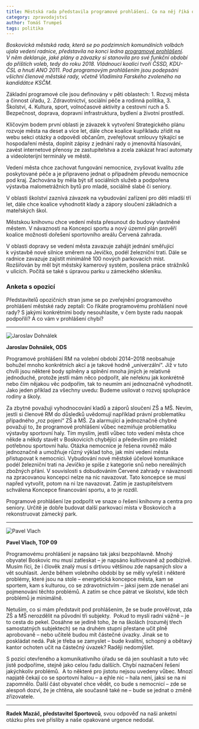 ```yaml
---
title: Městská rada představila programové prohlášení. Co na něj říká opozice?
category: zpravodajství
author: Tomáš Trumpeš
tags: politika
---
```


*Boskovická městská rada, která se po podzimních komunálních volbách ujala vedení radnice, představila na konci ledna [programové prohlášení](http://data.ohlasy.info/2015/programove-prohlaseni.pdf). V něm deklaruje, jaké plány a závazky si stanovila pro své funkční období do příštích voleb, tedy do roku 2018. Vládnoucí koalici tvoří ČSSD, KDU-ČSL a hnutí ANO 2011. Pod programovým prohlášením jsou podepsáni všichni členové městské rady, včetně Vladimíra Farského zvoleného na kandidátce KSČM.*

Základní programové cíle jsou definovány v pěti oblastech: 1. Rozvoj města a činnost úřadu, 2. Zdravotnictví, sociální péče a rodinná politika, 3. Školství, 4. Kultura, sport, volnočasové aktivity a cestovní ruch a 5. Bezpečnost, doprava, dopravní infrastruktura, bydlení a životní prostředí.

Klíčovým bodem první oblasti je závazek k vytvoření Strategického plánu rozvoje města na deset a více let, dále chce koalice kupříkladu zřídit na webu sekci otázky a odpovědi občanům, zveřejňovat smlouvy týkající se hospodaření města, doplnit zápisy z jednání rady o jmenovitá hlasování, zavést internetové přenosy ze zastupitelstva a zcela zakázat hrací automaty a videoloterijní terminály ve městě.

Vedení města chce zachovat fungování nemocnice, zvyšovat kvalitu zde poskytované péče a je připraveno jednat o případném převodu nemocnice pod kraj. Zachována by měla být síť sociálních služeb a podpořena výstavba malometrážních bytů pro mladé, sociálně slabé či seniory.

V oblasti školství zaznívá závazek na vybudování zařízení pro děti mladší tří let, dále chce koalice vyhodnotit klady a zápory sloučení základních a mateřských škol.

Městskou knihovnu chce vedení města přesunout do budovy vlastněné městem. V návaznosti na Koncepci sportu a nový územní plán prověří koalice možnosti dořešení sportovního areálu Červená zahrada.

V oblasti dopravy se vedení města zavazuje zahájit jednání směřující k výstavbě nové silnice směrem na Jevíčko, podél železniční trati. Dále se radnice zavazuje zajistit minimálně 100 nových parkovacích míst. Rozšiřován by měl být městský kamerový systém, posílena práce strážníků v ulicích. Počítá se také s úpravou parku u zámeckého skleníku.

### Anketa s opozicí

Představitelů opozičních stran jsme se po zveřejnění programového prohlášení městské rady zeptali: Co říkáte programovému prohlášení nové rady? S jakými konkrétními body nesouhlasíte, v čem byste radu naopak podpořili? A co vám v prohlášení chybí?

---

<img src="https://i.ohlasy.info/5E9RKCQ.jpg" class="profile-picture" alt="Jaroslav Dohnálek">

**Jaroslav Dohnálek, ODS**

Programové prohlášení RM na volební období 2014–2018 neobsahuje bohužel mnoho konkrétních akcí a je takové hodně „univerzální“. Již v tuto chvíli jsou některé body splněny a splnění mnoha jiných je relativně jednoduché, protože jestli mám něco podpořit, ale neřeknu jak konkrétně nebo čím nějakou věc podpořím, tak to neumím ani jednoznačně vyhodnotit. Jako jeden příklad za všechny uvedu: Budeme usilovat o rozvoj spolupráce rodiny a školy.

Za zbytné považuji vyhodnocování kladů a záporů sloučení ZŠ a MŠ. Nevím, jestli si členové RM do důsledků uvědomují například právní problematiku případného „roz pojení“ ZŠ a MŠ. Za alarmující a jednoznačně chybné považuji to, že programové prohlášení vůbec nezmiňuje problematiku výstavby sportovní haly. Tím myslím, jestli vůbec toto vedení města chce někde a někdy stavět v Boskovicích chybějící a především pro mládež potřebnou sportovní halu. Otázka nemocnice je řešena rovněž málo jednoznačně a umožňuje různý výklad toho, jak míní vedení města přistupovat k nemocnici. Vybudování nové městské účelové komunikace podél železniční trati na Jevíčko je spíše z kategorie snů nebo nereálných zbožných přání. V souvislosti s dobudováním Červené zahrady v návaznosti na zpracovanou koncepci nelze na nic navazovat. Tato koncepce se musí napřed vytvořit, potom na ni lze navazovat. Zatím je zastupitelstvem schválena Koncepce financování sportu, a to je rozdíl.

Programové prohlášení lze podpořit ve snaze o řešení knihovny a centra pro seniory. Určitě je dobře budovat další parkovací místa v Boskovicch a rekonstruovat zámecký park.

---

<img src="https://i.ohlasy.info/rfteqQN.jpg" class="profile-picture" alt="Pavel Vlach">

**Pavel Vlach, TOP 09**

Programovému prohlášení je napsáno tak jaksi bezpohlavně. Mnohý obyvatel Boskovic mu musí zatleskat – je napsáno kultivovaně až podbízivě. Musím říci, že i člověk znalý musí s drtivou většinou zde napsaných slov a vět souhlasit. Jenže během volebního období by se měly vyřešit i některé problémy, které jsou na stole – energetická koncepce města, kam se sportem, kam s kulturou, co se zdravotnictvím – jaksi jsem zde nenašel ani pojmenování těchto problémů. A zatím se chce pátrat ve školství, kde těch problémů je minimálně.

Netuším, co si mám představit pod prohlášením, že se bude prověřovat, zda ZŠ a MŠ nerozdělit na původní tři subjekty.  Pokud to myslí radní vážně – je to cesta do pekel. Dosáhne se jedině toho, že na školách (rozuměj třech samostatných subjektech) se na druhém stupni přestane učit plně aprobovaně – nebo učitelé budou mít částečné úvazky. Jinak se to poskládat nedá. Pak je třeba se zamyslet – bude kvalitní, schopný a obětavý kantor ochoten učit na částečný úvazek? Raději nedomýšlet.

S pozicí otevřeného a komunikativního úřadu se dá jen souhlasit a tuto věc jistě podpoříme, stejně jako celou řadu dalších.
Chybí naznačení řešení jakýchkoliv problémů.  A to některé pro jistotu nejsou uvedeny vůbec. Mnozí napjatě čekají co se sportovní halou – a ejhle nic – hala není, jaksi se na ni zapomnělo. Další část obyvatel chce vědět, co bude s nemocnicí – zde se alespoň dozví, že je chtěna, ale současně také ne – bude se jednat o změně zřizovatele.

---

**Radek Mazáč, představitel Sportovců**, svou odpověď na naši anketní otázku přes své přísliby a naše opakované urgence nedodal.
